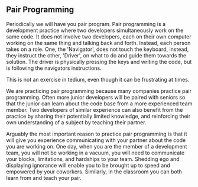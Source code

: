 ## Pair Programming

Periodically we will have you pair program. Pair programming is a development practice where two developers simultaneously work on the same code. It does not involve two developers, each on their own computer working on the same thing and talking back and forth. Instead, each person takes on a role. One, the 'Navigator', does not touch the keyboard, instead, they instruct the other, 'Driver', on what to do and guide them towards the solution. The driver is physically pressing the keys and writing the code, but is following the navigators instructions.

This is not an exercise in tedium, even though it can be frustrating at times.

We are practicing pair programming because many companies practice pair programming. Often more junior developers will be paired with seniors so that the junior can learn about the code base from a more experienced team member. Two developers of similar experience can also benefit from the practice by sharing their potentially limited knowledge, and reinforcing their own understanding of a subject by teaching their partner.

Arguably the most important reason to practice pair programming is that it will give you experience communicating with your partner about the code you are working on. One day, when you are the member of a development team, you will not be working in a vacuum, you will need to communicate your blocks, limitations, and hardships to your team. Shedding ego and displaying ignorance will enable you to be brought up to speed and empowered by your coworkers. Similarly, in the classroom you can both learn from and teach your pair.
